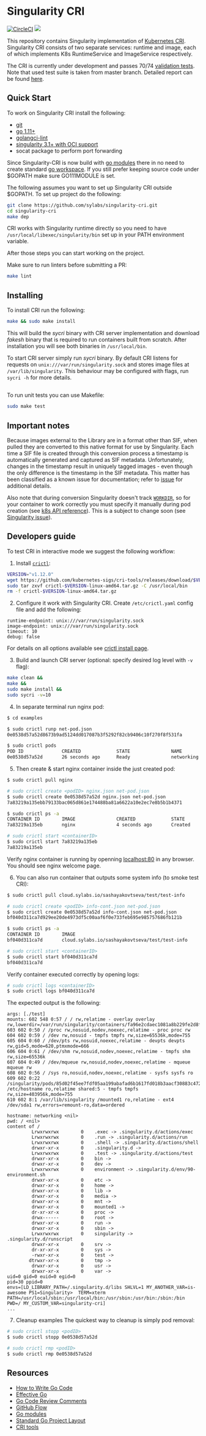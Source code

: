 # Singularity CRI

[![CircleCI](https://circleci.com/gh/sylabs/singularity-cri.svg?style=svg&circle-token=276de7aa1d82749ecf8ed6513c72399041885dec)](https://circleci.com/gh/sylabs/singularity-cri)
<a href="https://app.zenhub.com/workspace/o/sylabs/singularity-cri//boards"><img src="https://raw.githubusercontent.com/ZenHubIO/support/master/zenhub-badge.png"></a>

This repository contains Singularity implementation of [Kubernetes CRI](https://github.com/kubernetes/community/blob/master/contributors/devel/container-runtime-interface.md). Singularity CRI consists of
two separate services: runtime and image, each of which implements K8s RuntimeService and ImageService respectively.


The CRI is currently under development and passes 70/74 [validation tests](https://github.com/kubernetes-sigs/cri-tools/blob/master/docs/validation.md).
Note that used test suite is taken from master branch. Detailed report can be found [here](https://docs.google.com/spreadsheets/d/1Ym3K4LddqKNc4LCh8jr5flN7YDxfnM_hrLxpeDJRO1k/edit?usp=sharing).

## Quick Start

To work on Singularity CRI install the following:

- [git](https://git-scm.com/downloads)
- [go 1.11+](https://golang.org/doc/install)
- [golangci-lint](https://github.com/golangci/golangci-lint#install)
- [singularity 3.1+ with OCI support](https://github.com/sylabs/singularity/blob/master/INSTALL.md)
- socat package to perform port forwarding

Since Singularity-CRI is now build with [go modules](https://github.com/golang/go/wiki/Modules)
there in no need to create standard [go workspace](https://golang.org/doc/code.html). If you still
prefer keeping source code under $GOPATH make sure GO111MODULE is set. 

The following assumes you want to set up Singularity CRI outside $GOPATH.
To set up project do the following:

```bash
git clone https://github.com/sylabs/singularity-cri.git
cd singularity-cri
make dep
```

CRI works with Singularity runtime directly so you need to have `/usr/local/libexec/singularity/bin`
set up in your PATH environment variable.

After those steps you can start working on the project.

Make sure to run linters before submitting a PR:

```bash
make lint
```

## Installing

To install CRI run the following:

```bash
make && sudo make install
```

This will build the _sycri_ binary with CRI server implementation and download _fakesh_ binary that is required to
run containers built from scratch. After installation you will see both binaries in
`/usr/local/bin`.


To start CRI server simply run _sycri_ binary. By default CRI listens for requests on
`unix:///var/run/singularity.sock` and stores image files at `/var/lib/singularity`. This behaviour may be configured
with flags, run `sycri -h` for more details.

##
To run unit tests you can use Makefile:
```bash
sudo make test
```

## Important notes

Because images external to the Library are in a format other than SIF, when pulled they are converted to this native
format for use by Singularity. Each time a SIF file is created through this conversion process a timestamp is
automatically generated and captured as SIF metadata. Unfortunately, changes in the timestamp result in uniquely
tagged images - even though the only difference is the timestamp in the SIF metadata. This matter has been classified
as a known issue for documentation; refer to [issue](https://github.com/sylabs/singularity-cri/issues/15) for additional details.

Also note that during conversion Singularity doesn't track [`WORKDIR`](https://docs.docker.com/engine/reference/builder/#workdir),
so for your container to work correctly you must specify it manually during pod creation (see [k8s API reference](https://kubernetes.io/docs/reference/generated/kubernetes-api/v1.11/#container-v1-core)).
This is a subject to change soon (see [Singularity issue](https://github.com/sylabs/singularity/issues/380)).

## Developers guide

To test CRI in interactive mode we suggest the following workflow:
 
1. Install [`crictl`](https://github.com/kubernetes-sigs/cri-tools/blob/master/docs/crictl.md):
```bash
VERSION="v1.12.0"
wget https://github.com/kubernetes-sigs/cri-tools/releases/download/$VERSION/crictl-$VERSION-linux-amd64.tar.gz
sudo tar zxvf crictl-$VERSION-linux-amd64.tar.gz -C /usr/local/bin
rm -f crictl-$VERSION-linux-amd64.tar.gz
```

2. Configure it work with Singularity CRI. Create `/etc/crictl.yaml` config file and add the following:
```text
runtime-endpoint: unix:///var/run/singularity.sock
image-endpoint: unix:///var/run/singularity.sock
timeout: 10
debug: false
```

For details on all options available see [crictl install page](https://github.com/kubernetes-sigs/cri-tools/blob/master/docs/crictl.md#install-crictl).

3. Build and launch CRI server (optional: specify desired log level with `-v` flag):
```bash
make clean &&
make && 
sudo make install &&
sudo sycri -v=10
```

4. In separate terminal run nginx pod:
```bash
$ cd examples

$ sudo crictl runp net-pod.json
0e0538d57a52d8673b9ad5124dd017087b3f5292f82cb9406c10f270f8f531fa

$ sudo crictl pods
POD ID              CREATED             STATE               NAME                NAMESPACE           ATTEMPT
0e0538d57a52d       26 seconds ago      Ready               networking          default             1
```

5. Then create & start nginx container inside the just created pod:
```bash
$ sudo crictl pull nginx

# sudo crictl create <podID> nginx.json net-pod.json
$ sudo crictl create 0e0538d57a52d nginx.json net-pod.json
7a83219a135ebb79133bac065d861e174488ba81a6622a10e2ec7e8b5b1b4371

$ sudo crictl ps -a
CONTAINER ID        IMAGE               CREATED             STATE               NAME                ATTEMPT             POD ID
7a83219a135eb       nginx               4 seconds ago       Created             nginx-container     1                   0e0538d57a52d

# sudo crictl start <containerID>
$ sudo crictl start 7a83219a135eb
7a83219a135eb
```

Verify nginx container is running by openning [localhost:80](http://localhost:80) in any browser. 
You should see nginx welcome page.
	
6. You can also run container that outputs some system info (to smoke test CRI):
```bash
$ sudo crictl pull cloud.sylabs.io/sashayakovtseva/test/test-info

# sudo crictl create <podID> info-cont.json net-pod.json
$ sudo crictl create 0e0538d57a52d info-cont.json net-pod.json
bf040d311ca7d929ee20de4973df5c00aaf6f0e733feb695e985757686fb121b

$ sudo crictl ps -a
CONTAINER ID        IMAGE                                    		  	CREATED             STATE               NAME                ATTEMPT             POD ID
bf040d311ca7d       cloud.sylabs.io/sashayakovtseva/test/test-info   	10 seconds ago      Created             testcontainer       1                   0e0538d57a52d

# sudo crictl start <containerID>
$ sudo crictl start bf040d311ca7d
bf040d311ca7d
```
	
Verify container executed correctly by opening logs:

 ```bash
# sudo crictl logs <containerID>
$ sudo crictl logs bf040d311ca7d
```

The expected output is the following:
```text
args: [./test]
mounts: 602 548 0:57 / / rw,relatime - overlay overlay rw,lowerdir=/var/run/singularity/containers/fa96e2cdaec1081a8b229fe2d8f64ac80b698b7a07f303629fb60b36abbeec8e/bundle/rootfs,upperdir=/var/run/singularity/containers/fa96e2cdaec1081a8b229fe2d8f64ac80b698b7a07f303629fb60b36abbeec8e/bundle/overlay/upper,workdir=/var/run/singularity/containers/fa96e2cdaec1081a8b229fe2d8f64ac80b698b7a07f303629fb60b36abbeec8e/bundle/overlay/work
603 602 0:50 / /proc rw,nosuid,nodev,noexec,relatime - proc proc rw
604 602 0:59 / /dev rw,nosuid - tmpfs tmpfs rw,size=65536k,mode=755
605 604 0:60 / /dev/pts rw,nosuid,noexec,relatime - devpts devpts rw,gid=5,mode=620,ptmxmode=666
606 604 0:61 / /dev/shm rw,nosuid,nodev,noexec,relatime - tmpfs shm rw,size=65536k
607 604 0:49 / /dev/mqueue rw,nosuid,nodev,noexec,relatime - mqueue mqueue rw
608 602 0:56 / /sys ro,nosuid,nodev,noexec,relatime - sysfs sysfs ro
609 602 0:22 /singularity/pods/85d02f45ee7fdf05aa199abafad6b1617fd018b3aacf30883c4724ebb025dac2/hostname /etc/hostname ro,relatime shared:5 - tmpfs tmpfs rw,size=403956k,mode=755
610 602 8:1 /var/lib/singularity /mounted1 ro,relatime - ext4 /dev/sda1 rw,errors=remount-ro,data=ordered

hostname: networking <nil>
pwd: / <nil>
content of /
	     Lrwxrwxrwx        0	.exec -> .singularity.d/actions/exec
	     Lrwxrwxrwx        0	.run -> .singularity.d/actions/run
	     Lrwxrwxrwx        0	.shell -> .singularity.d/actions/shell
	     drwxr-xr-x        0	.singularity.d -> 
	     Lrwxrwxrwx        0	.test -> .singularity.d/actions/test
	     drwxr-xr-x        0	bin -> 
	     drwxr-xr-x        0	dev -> 
	     Lrwxrwxrwx        0	environment -> .singularity.d/env/90-environment.sh
	     drwxr-xr-x        0	etc -> 
	     drwxr-xr-x        0	home -> 
	     drwxr-xr-x        0	lib -> 
	     drwxr-xr-x        0	media -> 
	     drwxr-xr-x        0	mnt -> 
	     drwxr-xr-x        0	mounted1 -> 
	     dr-xr-xr-x        0	proc -> 
	     drwx------        0	root -> 
	     drwxr-xr-x        0	run -> 
	     drwxr-xr-x        0	sbin -> 
	     Lrwxrwxrwx        0	singularity -> .singularity.d/runscript
	     drwxr-xr-x        0	srv -> 
	     dr-xr-xr-x        0	sys -> 
	     -rwxr-xr-x        0	test -> 
	    dtrwxr-xr-x        0	tmp -> 
	     drwxr-xr-x        0	usr -> 
	     drwxr-xr-x        0	var -> 
uid=0 gid=0 euid=0 egid=0
pid=30 ppid=0
envs=[LD_LIBRARY_PATH=/.singularity.d/libs SHLVL=1 MY_ANOTHER_VAR=is-awesome PS1=Singularity>  TERM=xterm PATH=/usr/local/sbin:/usr/local/bin:/usr/sbin:/usr/bin:/sbin:/bin PWD=/ MY_CUSTOM_VAR=singularity-cri]
...
```

7. Cleanup examples
	The quickest way to cleanup is simply pod removal:
```bash
# sudo crictl stopp <podID>
$ sudo crictl stopp 0e0538d57a52d

# sudo crictl rmp <podID>
$ sudo crictl rmp 0e0538d57a52d
```

## Resources

* [How to Write Go Code](https://golang.org/doc/code.html)
* [Effective Go](https://golang.org/doc/effective_go.html)
* [Go Code Review Comments](https://github.com/golang/go/wiki/CodeReviewComments)
* [GitHub Flow](https://guides.github.com/introduction/flow/)
* [Go modules](https://github.com/golang/go/wiki/Modules)
* [Standard Go Project Layout](https://github.com/golang-standards/project-layout)
* [CRI tools](https://github.com/kubernetes-sigs/cri-tools)
